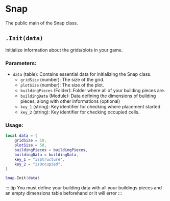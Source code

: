 # Snap

The public main of the Snap class.

## `.Init(data)`

Initialize information about the grids/plots in your game.

### Parameters:

- `data` (table): Contains essential data for initializing the Snap class.
    - `gridSize` (number): The size of the grid.
    - `plotSize` (number): The size of the plot.
    - `buildingPieces` (Folder): Folder where all of your  building pieces are.
    - `buildingData` (Module): Data defining the dimensions of building pieces, along with other informations (optional)
    - `key_1` (string): Key identifier for checking where placement started
    - `key_2` (string): Key identifier for checking occupied cells.

### Usage:

```lua
local data = {
    gridSize = 10,
    plotSize = 50,
    buildingPieces = buildingPieces,
    buildingData = buildingData,
    key_1 = "isStructure",
    key_2 = "isOccupied",
}

Snap.Init(data)
```

::: tip
You must define your building data with all your buildings pieces and an empty dimensions table beforehand or it will error
:::